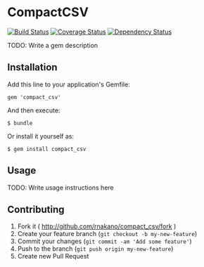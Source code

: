 # CompactCSV

[![Build Status](https://travis-ci.org/rnakano/compact_csv.svg?branch=master)](https://travis-ci.org/rnakano/compact_csv)
[![Coverage Status](https://coveralls.io/repos/rnakano/compact_csv/badge.svg?branch=master&service=github)](https://coveralls.io/github/rnakano/compact_csv?branch=master)
[![Dependency Status](https://gemnasium.com/rnakano/compact_csv.svg)](https://gemnasium.com/rnakano/compact_csv)

TODO: Write a gem description

## Installation

Add this line to your application's Gemfile:

    gem 'compact_csv'

And then execute:

    $ bundle

Or install it yourself as:

    $ gem install compact_csv

## Usage

TODO: Write usage instructions here

## Contributing

1. Fork it ( http://github.com/rnakano/compact_csv/fork )
2. Create your feature branch (`git checkout -b my-new-feature`)
3. Commit your changes (`git commit -am 'Add some feature'`)
4. Push to the branch (`git push origin my-new-feature`)
5. Create new Pull Request
